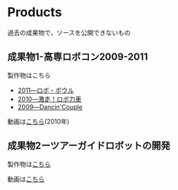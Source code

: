 # Products
過去の成果物で，ソースを公開できないもの
## 成果物1-高専ロボコン2009-2011
製作物はこちら
* [2011―ロボ・ボウル](http://www.gifu-nct.ac.jp/gakuseikai/club/roboken/2011/Vector_index.html)
* [2010―激走！ロボ力車](http://www.gifu-nct.ac.jp/gakuseikai/club/roboken/2010/RayxRun_index.html)
* [2009―Dancin'Couple](http://www.gifu-nct.ac.jp/gakuseikai/club/roboken/2009/saru.html)

動画は[こちら](https://youtu.be/niVjt6qk_GY)(2010年)

## 成果物2ーツアーガイドロボットの開発
製作物は[こちら]()<br>

動画は[こちら]()<br>
